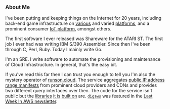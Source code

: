 ### About Me

I've been putting and keeping things on the Internet for 20 years, including
back-end game infrastructure on [various][fish] and varied [platforms][ape], and
a prominent consumer [IoT platform][hive], amongst others.

The first software I ever released was Shareware for the ATARI ST. The first
job I ever had was writing IBM S/390 Assembler. Since then I've been through C,
Perl, Ruby. Today I mainly write Go.

I'm an SRE. I write software to automate the provisioning and maintenance of
Cloud Infrastructure. In general, that's the easy bit.

If you've read this far then I can trust you enough to tell you I'm also the
mystery operator of [runson.cloud][runson]. The service aggregates [public IP
address range manifests][awsip] from prominent cloud providers and CDNs and
provides two different query interfaces over then. The code for the service
isn't public but the [libraries][digaws] [it is][digaz] [built on][digg] are.
[`digaws`][digaws] was featured in the [Last Week In AWS newsletter][lastweek].

[ape]: https://spaceapegames.com/
[awsip]: https://ip-ranges.amazonaws.com/ip-ranges.json
[digaws]: https://github.com/sampointer/digaws
[digaz]: https://github.com/sampointer/digaz
[digg]: https://github.com/sampointer/digg
[fish]: https://en.wikipedia.org/wiki/Playfish
[hive]: https://www.hivehome.com/
[runson]: https://runson.cloud/
[lastweek]: https://www.lastweekinaws.com/newsletter/some-cloud-shells-take-years-to-form/
